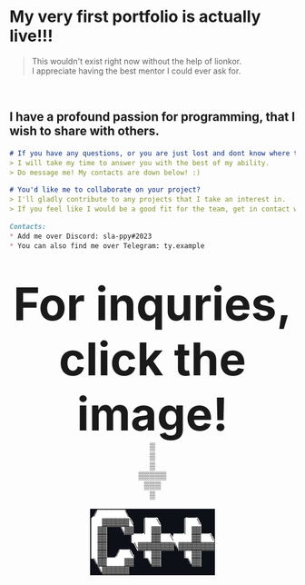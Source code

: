 # My very first portfolio is actually live!!!
> This wouldn't exist right now without the help of lionkor.
> <br>I appreciate having the best mentor I could ever ask for.
<br>

## I have a profound passion for programming, that I wish to share with others.
```markdown
# If you have any questions, or you are just lost and dont know where to start with programming:
> I will take my time to answer you with the best of my ability.
> Do message me! My contacts are down below! :)
```

```markdown
# You'd like me to collaborate on your project?
> I'll gladly contribute to any projects that I take an interest in.
> If you feel like I would be a good fit for the team, get in contact with me!
```
```markdown
Contacts:
* Add me over Discord: sla-ppy#2023
* You can also find me over Telegram: ty.example
```
<br>
  
<p align="center">
  <strong style="font-size:80px;">For inquries, click the image!</strong>
    <br>▒
    <br>▒
    <br>▒
  <br>▒▒▒▒▒
   <br>▒▒▒
    <br>▒ 
     <br>
      <br>
    <a href="mailto:dev@sla-ppy.com"><img src="/cpp.png" alt="cpp.png"></a>
</p>
